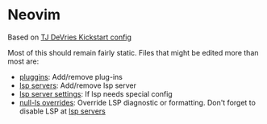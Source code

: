 # Neovim

Based on [TJ DeVries Kickstart config](https://github.com/nvim-lua/kickstart.nvim)

Most of this should remain fairly static. Files that might be edited more than most are:

- [pluggins](./lua/plugins.lua): Add/remove plug-ins
- [lsp servers](./lua/lsp/setup.lua): Add/remove lsp server
- [lsp server settings](./lua/lsp/serversettings): If lsp needs special config
- [null-ls overrides](./lua/lsp/null-ls.lua): Override LSP diagnostic or formatting. Don't forget to disable LSP at [lsp servers](./lua/user/lsp/handlers.lua#70)

